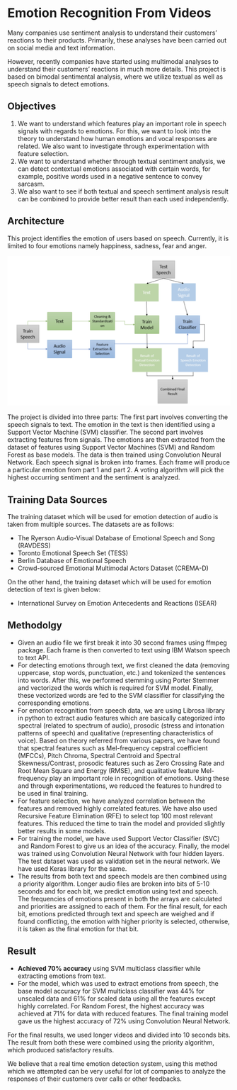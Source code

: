 # Emotion Recognition From Videos

<p>Many companies use sentiment analysis to understand their customers’ reactions to their products. Primarily, these analyses have been carried out on social media and text information.</p><p>However, recently companies have started using multimodal analyses to understand their customers’ reactions in much more details. This project is based on bimodal sentimental analysis, where we utilize textual as well as speech signals to detect emotions.</p>

<h2>Objectives</h2>
<ol><li>We want to understand which features play an important role in speech signals with regards to emotions. For this, we want to look into the theory to understand how human emotions and vocal responses are related. We also want to investigate through experimentation with feature selection.</li>
<li>We want to understand whether through textual sentiment analysis, we can detect contextual emotions associated with certain words, for example, positive words used in a negative sentence to convey sarcasm.</li>
<li>We also want to see if both textual and speech sentiment analysis result can be combined to provide better result than each used independently.</li>
</ol>

<h2>Architecture</h2>
This project identifies the emotion of users based on speech. Currently, it is limited to four emotions namely happiness, sadness, fear and anger. 

![Architecture](https://github.com/santoshd97/Emotion_Recognition_From_Videos/blob/main/Architecture.png)

The project is divided into three parts: The first part involves converting the speech signals to text. The emotion in the text is then identified using a Support Vector Machine (SVM) classifier. The second part involves extracting features from signals. The emotions are then extracted from the dataset of features using Support Vector Machines (SVM) and Random Forest as base models. The data is then trained using Convolution Neural Network. Each speech signal is broken into frames. Each frame will produce a particular emotion from part 1 and part 2. A voting algorithm will pick the highest occurring sentiment and the sentiment is analyzed.

<h2>Training Data Sources</h2>
The training dataset which will be used for emotion detection of audio is taken from multiple sources. The datasets are as follows:
<ul>
  <li>The Ryerson Audio-Visual Database of Emotional Speech and Song (RAVDESS)</li>
  <li>Toronto Emotional Speech Set (TESS)</li>
  <li>Berlin Database of Emotional Speech</li>
  <li>Crowd-sourced Emotional Multimodal Actors Dataset (CREMA-D)</li>
  </ul>

On the other hand, the training dataset which will be used for emotion detection of text is given below:
<ul>
  <li>International Survey on Emotion Antecedents and Reactions (ISEAR)</li>
  </ul>
  
<h2>Methodolgy</h2>
<ul>
<li>Given an audio file we first break it into 30 second frames using ffmpeg package. Each frame is then converted to text using IBM Watson speech to text API.</li>
<li>For detecting emotions through text, we first cleaned the data (removing uppercase, stop words, punctuation, etc.) and tokenized the sentences into words. After this, we performed stemming using Porter Stemmer and vectorized the words which is required for SVM model. Finally, these vectorized words are fed to the SVM classifier for classifying the corresponding emotions.</li>
<li>For emotion recognition from speech data, we are using Librosa library in python to extract audio features which are basically categorized into spectral (related to spectrum of audio), prosodic (stress and intonation patterns of speech) and qualitative (representing characteristics of voice). Based on theory referred from various papers, we have found that spectral features such as Mel-frequency cepstral coefficient (MFCCs), Pitch Chroma, Spectral Centroid and Spectral Skewness/Contrast, prosodic features such as Zero Crossing Rate and Root Mean Square and Energy (RMSE), and qualitative feature Mel-frequency play an important role in recognition of emotions. Using these and through experimentations, we reduced the features to hundred to be used in final training.</li>
<li>For feature selection, we have analyzed correlation between the features and removed highly correlated features. We have also used Recursive Feature Elimination (RFE) to select top 100 most relevant features. This reduced the time to train the model and provided slightly better results in some models.</li>
<li>For training the model, we have used Support Vector Classifier (SVC) and Random Forest to give us an idea of the accuracy. Finally, the model was trained using Convolution Neural Network with four hidden layers. The test dataset was used as validation set in the neural network. We have used Keras library for the same.</li>
<li>The results from both text and speech models are then combined using a priority algorithm. Longer audio files are broken into bits of 5-10 seconds and for each bit, we predict emotion using text and speech. The frequencies of emotions present in both the arrays are calculated and priorities are assigned to each of them. For the final result, for each bit, emotions predicted through text and speech are weighed and if found conflicting, the emotion with higher priority is selected, otherwise, it is taken as the final emotion for that bit.</li>
</ul>

<h2>Result</h2>
<ul>
<li><b>Achieved 70% accuracy</b> using SVM multiclass classifier while extracting emotions from text.</li>
<li>For the model, which was used to extract emotions from speech, the base model accuracy for SVM multiclass classifier was 44% for unscaled data and 61% for scaled data using all the features except highly correlated. For Random Forest, the highest accuracy was achieved at 71% for data with reduced features. The final training model gave us the highest accuracy of 72% using Convolution Neural Network.</li>
  </ul>
<p>For the final results, we used longer videos and divided into 10 seconds bits. The result from both these were combined using the priority algorithm, which produced satisfactory results.
<p>We believe that a real time emotion detection system, using this method which we attempted can be very useful for lot of companies to analyze the responses of their customers over calls or other feedbacks.

